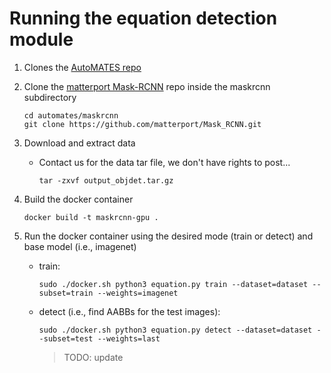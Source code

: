 # Running the equation detection module

1. Clones the [AutoMATES repo](https://github.com/ml4ai/automates) 

2. Clone the [matterport Mask-RCNN](https://github.com/matterport/Mask_RCNN) repo inside the maskrcnn subdirectory

   ```
   cd automates/maskrcnn
   git clone https://github.com/matterport/Mask_RCNN.git
   ```

3. Download and extract data 

   - Contact us for the data tar file, we don't have rights to post...

     ```
     tar -zxvf output_objdet.tar.gz
     ```


5. Build the docker container

    ```
    docker build -t maskrcnn-gpu .
    ```

6. Run the docker container using the desired mode (train or detect) and base model (i.e., imagenet)

   - train:

     ```
     sudo ./docker.sh python3 equation.py train --dataset=dataset --subset=train --weights=imagenet
     ```

   - detect (i.e., find AABBs for the test images):

     ```
     sudo ./docker.sh python3 equation.py detect --dataset=dataset --subset=test --weights=last
     ```

     > TODO: update 

